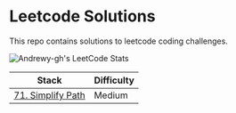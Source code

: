 # Leetcode Solutions
This repo contains solutions to leetcode coding challenges. 

![Andrewy-gh's LeetCode Stats](https://leetcode-stats.vercel.app/api?username=Andyrewy-gh&theme=Dark)

| Stack      | Difficulty |
| ----------- | ----------- |
| [71. Simplify Path]("./medium/simplify-path.ts")      | Medium       |

